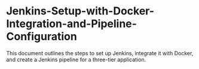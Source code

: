 # Jenkins-Setup-with-Docker-Integration-and-Pipeline-Configuration
This document outlines the steps to set up Jenkins, integrate it with Docker, and create a Jenkins pipeline for a three-tier application.
